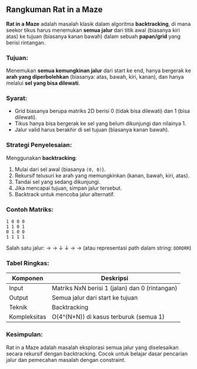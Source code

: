 ## Rangkuman Rat in a Maze 

**Rat in a Maze** adalah masalah klasik dalam algoritma **backtracking**, di mana seekor tikus harus menemukan **semua jalur** dari titik awal (biasanya kiri atas) ke tujuan (biasanya kanan bawah) dalam sebuah **papan/grid** yang berisi rintangan.

### Tujuan:

Menemukan **semua kemungkinan jalur** dari start ke end, hanya bergerak ke **arah yang diperbolehkan** (biasanya: atas, bawah, kiri, kanan), dan hanya melalui **sel yang bisa dilewati**.

### Syarat:

* Grid biasanya berupa matriks 2D berisi 0 (tidak bisa dilewati) dan 1 (bisa dilewati).
* Tikus hanya bisa bergerak ke sel yang belum dikunjungi dan nilainya 1.
* Jalur valid harus berakhir di sel tujuan (biasanya kanan bawah).

### Strategi Penyelesaian:

Menggunakan **backtracking**:

1. Mulai dari sel awal (biasanya `(0, 0)`).
2. Rekursif telusuri ke arah yang memungkinkan (kanan, bawah, kiri, atas).
3. Tandai sel yang sedang dikunjungi.
4. Jika mencapai tujuan, simpan jalur tersebut.
5. Backtrack untuk mencoba jalur alternatif.

### Contoh Matriks:

```
1 0 0 0  
1 1 0 1  
0 1 0 0  
1 1 1 1  
```

Salah satu jalur:
→ → ↓ ↓ → → (atau representasi path dalam string: `DDRDRR`)

### Tabel Ringkas:

| Komponen     | Deskripsi                                      |
| ------------ | ---------------------------------------------- |
| Input        | Matriks NxN berisi 1 (jalan) dan 0 (rintangan) |
| Output       | Semua jalur dari start ke tujuan               |
| Teknik       | Backtracking                                   |
| Kompleksitas | O(4^(N×N)) di kasus terburuk (semua 1)         |

### Kesimpulan:

Rat in a Maze adalah masalah eksplorasi semua jalur yang diselesaikan secara rekursif dengan backtracking. Cocok untuk belajar dasar pencarian jalur dan pemecahan masalah dengan constraint.
